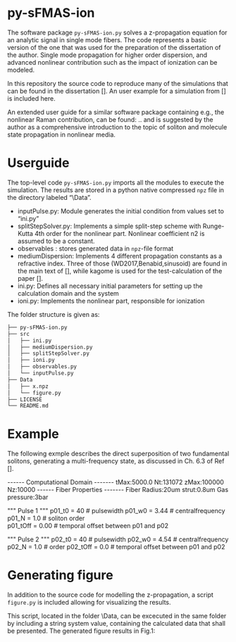 # py-sFMAS-ion
The software package `py-sFMAS-ion.py` solves a z-propagation equation for an analytic signal in single mode fibers. The code represents a basic version of the one that was used for the preparation of the dissertation of the author. Single mode propagation for higher order dispersion, and advanced nonlinear contribution such as the impact of ionization can be modeled.

In this repository the source code to reproduce many of the simulations that can be found in the dissertation []. An user example for a simulation from [] is included here.

An extended user guide for a similar software package containing e.g., the nonlinear Raman contribution, can be found: ..
and is suggested by the author as a comprehensive introduction to the topic of soliton and molecule state propagation in nonlinear media.

# Userguide

The top-level code `py-sFMAS-ion.py` imports all the modules  to execute the simulation. The results are stored in a python native compressed `npz` file in the directory labeled “\Data”.

- inputPulse.py: Module generates the initial condition from values set to “ini.py”
- splitStepSolver.py: Implements a simple split-step scheme with Runge-Kutta 4th order for the nonlinear part. Nonlinear coefficient n2 is assumed to be a constant.
- observables : stores generated data in `npz`-file format
- mediumDispersion: Implements 4 different propagation constants as a refractive index. Three of those (WD2017,Benabid,sinusoid) are found in the main text of [], while kagome is used for the test-calculation of the paper [].
- ini.py: Defines all necessary initial parameters for setting up the calculation domain and the system
- ioni.py: Implements the nonlinear part, responsible for ionization


The folder structure is given as:

```bash
├── py-sFMAS-ion.py
├── src
│   ├── ini.py
│   ├── mediumDispersion.py
│   ├── splitStepSolver.py
│   ├── ioni.py
│   ├── observables.py
│   └── inputPulse.py
├── Data
│   ├── x.npz
│   └── figure.py
├── LICENSE
└── README.md

```

# Example

The following exmple describes the direct superposition of two fundamental solitons, generating a multi-frequency state, as discussed in Ch. 6.3 of Ref [].

------ Computational Domain -------
tMax:5000.0
Nt:131072
zMax:100000
Nz:10000
------ Fiber Properties -------
Fiber Radius:20um
strut:0.8um
Gas pressure:3bar


""" Pulse 1 """
    p01_t0   = 40                      # pulsewidth
    p01_w0   = 3.44                    # centralfrequency
    p01_N    = 1.0                     # soliton order         
    p01_tOff = 0.00                    # temporal offset between p01 and p02
   
""" Pulse 2 """
    p02_t0   = 40                      # pulsewidth
    p02_w0   = 4.54                    # centralfrequency    
    p02_N    = 1.0                     # order
    p02_tOff = 0.0                     # temporal offset between p01 and p02


# Generating figure

In addition to the source code for modelling the z-propagation, a script `figure.py` is included allowing for visualizing the results.

This script, located in the folder \Data, can be excecuted in the same folder by including a string system value, containing the calculated data that shall be presented. The generated figure results in Fig.1:
